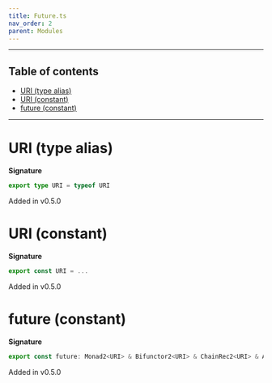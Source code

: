 ```yaml
---
title: Future.ts
nav_order: 2
parent: Modules
---
```


---

<h2 class="text-delta">Table of contents</h2>

- [URI (type alias)](#uri-type-alias)
- [URI (constant)](#uri-constant)
- [future (constant)](#future-constant)

---

# URI (type alias)

**Signature**

```ts
export type URI = typeof URI
```

Added in v0.5.0

# URI (constant)

**Signature**

```ts
export const URI = ...
```

Added in v0.5.0

# future (constant)

**Signature**

```ts
export const future: Monad2<URI> & Bifunctor2<URI> & ChainRec2<URI> & Alt2<URI> = ...
```

Added in v0.5.0
